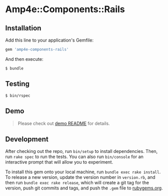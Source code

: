# Amp4e::Components::Rails


## Installation

Add this line to your application's Gemfile:

```ruby
gem 'amp4e-components-rails'
```

And then execute:

    $ bundle

## Testing 
    $ bin/rspec
 
## Demo

> Please check out [demo README](spec/demo) for details.

## Development

After checking out the repo, run `bin/setup` to install dependencies. Then, run `rake spec` to run the tests. You can also run `bin/console` for an interactive prompt that will allow you to experiment.

To install this gem onto your local machine, run `bundle exec rake install`. To release a new version, update the version number in `version.rb`, and then run `bundle exec rake release`, which will create a git tag for the version, push git commits and tags, and push the `.gem` file to [rubygems.org](https://rubygems.org).